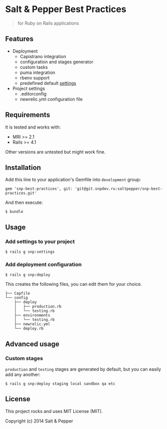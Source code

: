 # Salt & Pepper Best Practices
> for Ruby on Rails applications

## Features

* Deployment
  - Capistrano integration
  - configuration and stages generator
  - custom tasks
  - puma integration
  - rbenv support
  - predefined default [settings](lib/capistrano/snp/defaults.rb)
* Project settings
  - .editorconfig
  - newrelic.yml configuration file

## Requirements

It is tested and works with:

* MRI >= 2.1
* Rails >= 4.1

Other versions are untested but might work fine.

## Installation

Add this line to your application's Gemfile into `development` group:

    gem 'snp-best-practices', git: 'git@git.snpdev.ru:saltpepper/snp-best-practices.git'

And then execute:

    $ bundle

## Usage

### Add settings to your project

    $ rails g snp:settings

### Add deployment configuration

    $ rails g snp:deploy

This creates the following files, you can edit them for your choice.

```
├── Capfile
└── config
    ├── deploy
    │   ├── production.rb
    │   └── testing.rb
    ├── environments
    │   └── testing.rb
    ├── newrelic.yml
    └── deploy.rb
```

## Advanced usage

### Custom stages

`production` and `testing` stages are generated by default, but you can easily
add any another:

    $ rails g snp:deploy staging local sandbox qa etc

## License

This project rocks and uses MIT License (MIT).

Copyright (c) 2014 Salt & Pepper
